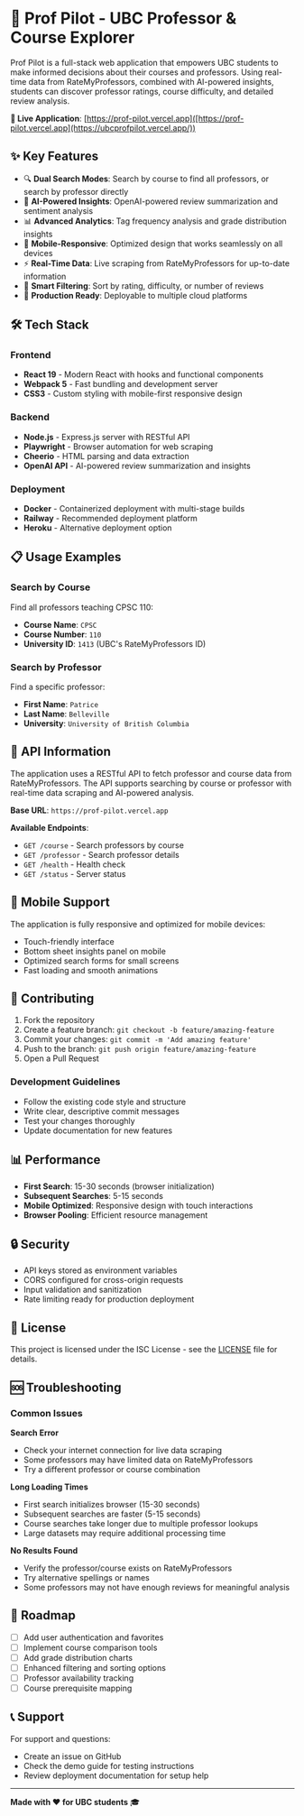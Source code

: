 # 🚀 Prof Pilot - UBC Professor & Course Explorer


Prof Pilot is a full-stack web application that empowers UBC students to make informed decisions about their courses and professors. Using real-time data from RateMyProfessors, combined with AI-powered insights, students can discover professor ratings, course difficulty, and detailed review analysis.

**🔗 Live Application**: [https://prof-pilot.vercel.app]([https://prof-pilot.vercel.app](https://ubcprofpilot.vercel.app/))

## ✨ Key Features

- 🔍 **Dual Search Modes**: Search by course to find all professors, or search by professor directly
- 🤖 **AI-Powered Insights**: OpenAI-powered review summarization and sentiment analysis
- 📊 **Advanced Analytics**: Tag frequency analysis and grade distribution insights
- 📱 **Mobile-Responsive**: Optimized design that works seamlessly on all devices
- ⚡ **Real-Time Data**: Live scraping from RateMyProfessors for up-to-date information
- 🎯 **Smart Filtering**: Sort by rating, difficulty, or number of reviews
- 🚀 **Production Ready**: Deployable to multiple cloud platforms

## 🛠️ Tech Stack

### Frontend
- **React 19** - Modern React with hooks and functional components
- **Webpack 5** - Fast bundling and development server
- **CSS3** - Custom styling with mobile-first responsive design

### Backend
- **Node.js** - Express.js server with RESTful API
- **Playwright** - Browser automation for web scraping
- **Cheerio** - HTML parsing and data extraction
- **OpenAI API** - AI-powered review summarization and insights

### Deployment
- **Docker** - Containerized deployment with multi-stage builds
- **Railway** - Recommended deployment platform
- **Heroku** - Alternative deployment option

## 📋 Usage Examples

### Search by Course
Find all professors teaching CPSC 110:
- **Course Name**: `CPSC`
- **Course Number**: `110`
- **University ID**: `1413` (UBC's RateMyProfessors ID)

### Search by Professor
Find a specific professor:
- **First Name**: `Patrice`
- **Last Name**: `Belleville`
- **University**: `University of British Columbia`

## 🔧 API Information

The application uses a RESTful API to fetch professor and course data from RateMyProfessors. The API supports searching by course or professor with real-time data scraping and AI-powered analysis.

**Base URL**: `https://prof-pilot.vercel.app`

**Available Endpoints**:
- `GET /course` - Search professors by course
- `GET /professor` - Search professor details
- `GET /health` - Health check
- `GET /status` - Server status

## 📱 Mobile Support

The application is fully responsive and optimized for mobile devices:

- Touch-friendly interface
- Bottom sheet insights panel on mobile
- Optimized search forms for small screens
- Fast loading and smooth animations

## 🤝 Contributing

1. Fork the repository
2. Create a feature branch: `git checkout -b feature/amazing-feature`
3. Commit your changes: `git commit -m 'Add amazing feature'`
4. Push to the branch: `git push origin feature/amazing-feature`
5. Open a Pull Request

### Development Guidelines

- Follow the existing code style and structure
- Write clear, descriptive commit messages
- Test your changes thoroughly
- Update documentation for new features

## 📊 Performance

- **First Search**: 15-30 seconds (browser initialization)
- **Subsequent Searches**: 5-15 seconds
- **Mobile Optimized**: Responsive design with touch interactions
- **Browser Pooling**: Efficient resource management

## 🔒 Security

- API keys stored as environment variables
- CORS configured for cross-origin requests
- Input validation and sanitization
- Rate limiting ready for production deployment

## 📝 License

This project is licensed under the ISC License - see the [LICENSE](LICENSE) file for details.

## 🆘 Troubleshooting

### Common Issues

**Search Error**
- Check your internet connection for live data scraping
- Some professors may have limited data on RateMyProfessors
- Try a different professor or course combination

**Long Loading Times**
- First search initializes browser (15-30 seconds)
- Subsequent searches are faster (5-15 seconds)
- Course searches take longer due to multiple professor lookups
- Large datasets may require additional processing time

**No Results Found**
- Verify the professor/course exists on RateMyProfessors
- Try alternative spellings or names
- Some professors may not have enough reviews for meaningful analysis

## 🎯 Roadmap

- [ ] Add user authentication and favorites
- [ ] Implement course comparison tools
- [ ] Add grade distribution charts
- [ ] Enhanced filtering and sorting options
- [ ] Professor availability tracking
- [ ] Course prerequisite mapping

## 📞 Support

For support and questions:
- Create an issue on GitHub
- Check the demo guide for testing instructions
- Review deployment documentation for setup help

---

**Made with ❤️ for UBC students** 🎓
